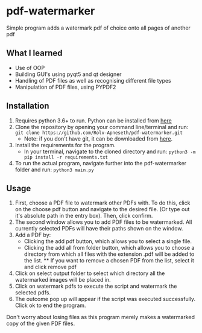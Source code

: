 # pdf-watermarker
Simple program adds a watermark pdf of choice onto all pages of another pdf

## What I learned
* Use of OOP
* Building GUI's using pyqt5 and qt designer
* Handling of PDF files as well as recognising different file types
* Manipulation of PDF files, using PYPDF2

## Installation
1. Requires python 3.6+ to run. Python can be installed from [here](https://www.python.org/downloads/)
2. Clone the repository by opening your command line/terminal and run: 
```git clone https://github.com/Rolv-Apneseth/pdf-watermarker.git```
    * Note: if you don't have git, it can be downloaded from [here](https://git-scm.com/downloads).
3. Install the requirements for the program.
    * In your terminal, navigate to the cloned directory and run: ```python3 -m pip install -r requirements.txt```
4. To run the actual program, navigate further into the pdf-watermarker folder and run: ```python3 main.py```

## Usage
1. First, choose a PDF file to watermark other PDFs with. To do this, click on the choose pdf button and navigate to the desired file. (Or type out it's absolute path in the entry box). Then, click confirm.
2. The second window allows you to add PDF files to be watermarked. All currently selected PDFs will have their paths shown on the window.
3. Add a PDF by:
    * Clicking the add pdf button, which allows you to select a single file.
    * Clicking the add all from folder button, which allows you to choose a directory from which all files with the extension .pdf will be added to the list.
    ** If you want to remove a chosen PDF from the list, select it and click remove pdf
4. Click on select output folder to select which directory all the watermarked images will be placed in.
5. Click on watermark pdfs to execute the script and watermark the selected pdfs.
6. The outcome pop up will appear if the script was executed successfully. Click ok to end the program.

Don't worry about losing files as this program merely makes a watermarked copy of the given PDF files.
